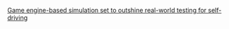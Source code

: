 
[Game engine-based simulation set to outshine real-world testing for self-driving](https://sdtimes.com/autonomous-cars/game-engine-based-simulation-outshine-testing-self-driving/)
